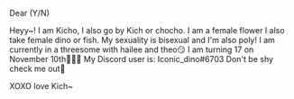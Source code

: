 Dear (Y/N)

Heyy~! I am Kicho, I also go by Kich or chocho. 
I am a female flower I also take female dino or fish. 
My sexuality is bisexual and I'm also poly!
I am currently in a threesome with hailee and theo😏
I am turning 17 on November 10th👏😚🥳
My Discord user is: Iconic_dino#6703
Don't be shy check me out🥰

XOXO love Kich~
